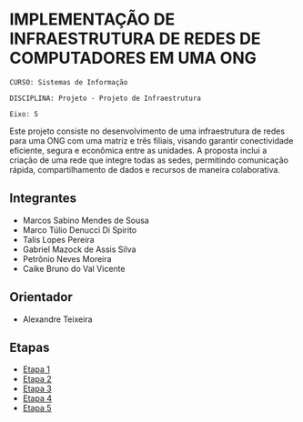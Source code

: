 # IMPLEMENTAÇÃO DE INFRAESTRUTURA DE REDES DE COMPUTADORES EM UMA ONG 

`CURSO: Sistemas de Informação`

`DISCIPLINA: Projeto - Projeto de Infraestrutura`

`Eixo: 5`

Este projeto consiste no desenvolvimento de uma infraestrutura de redes para uma ONG com uma matriz e três filiais, visando garantir conectividade eficiente, segura e econômica entre as unidades. A proposta inclui a criação de uma rede que integre todas as sedes, permitindo comunicação rápida, compartilhamento de dados e recursos de maneira colaborativa.

## Integrantes

* Marcos Sabino Mendes de Sousa 
* Marco Túlio Denucci Di Spirito 
* Talis Lopes Pereira 
* Gabriel Mazock de Assis Silva 
* Petrônio Neves Moreira 
* Caike Bruno do Val Vicente

## Orientador

* Alexandre Teixeira


## Etapas

* [Etapa 1](docs/etapa1)
* [Etapa 2](docs/etapa2)
* [Etapa 3](docs/etapa3)
* [Etapa 4](docs/etapa4)
* [Etapa 5](docs/etapa5)


